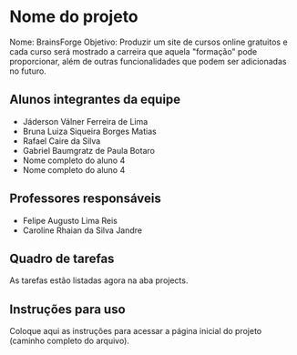 # Nome do projeto
Nome: BrainsForge
Objetivo: Produzir um site de cursos online gratuitos e cada curso será mostrado a carreira que aquela "formação" pode proporcionar, além de outras funcionalidades que podem ser adicionadas no futuro.

## Alunos integrantes da equipe

* Jáderson Válner Ferreira de Lima
* Bruna Luiza Siqueira Borges Matias
* Rafael Caire da Silva
* Gabriel Baumgratz de Paula Botaro
* Nome completo do aluno 4
* Nome completo do aluno 4

## Professores responsáveis

* Felipe Augusto Lima Reis
* Caroline Rhaian da Silva Jandre

## Quadro de tarefas
As tarefas estão listadas agora na aba projects.


## Instruções para uso
Coloque aqui as instruções para acessar a página inicial do projeto (caminho completo do arquivo).
